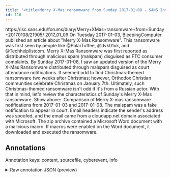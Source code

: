 ```yaml
---
title: "<title>Merry X-Mas ransomware from Sunday 2017-01-08 - SANS Internet Storm Center </title>"
id: 116
---
```


<title>Merry X-Mas ransomware from Sunday 2017-01-08 - SANS Internet Storm Center </title>
<source> https://isc.sans.edu/forums/diary/Merry+XMas+ransomware+from+Sunday+20170108/21905/ </source>
<date> 2017_01_09 </date>
<text>
On Tuesday 2017-01-03, BleepingComputer published an article about "Merry X-Mas Ransomware".
This ransomware was first seen by people like @PolarToffee, @dvk01uk, and @Techhelplistcom.
Merry X-Mas Ransomware was first reported as distributed through malicious spam (malspam) disguised as FTC consumer complaints.
By Sunday 2017-01-08, I saw an updated version of the Merry X-Mas Ransomware distributed through malspam disguised as court attendance notifications.
It seemed odd to find Christmas-themed ransomware two weeks after Christmas; however, Orthodox Christian communities celebrate Christmas on January 7th.
Ultimately, such Christmas-themed ransomware isn't odd if it's from a Russian actor.
With that in mind, let's review the characteristics of Sunday's Merry X-Mas ransomware.
Show above:  Comparison of Merry X-mas ransomware notifications from 2017-01-03 and 2017-01-08.
The malspam was a fake notification to appear in court.
Email headers indicate the sender's address was spoofed, and the email came from a cloudapp.net domain associated with Microsoft.
The zip archive contained a Microsoft Word document with a malicious macro.
If macros were enabled on the Word document, it downloaded and executed the ransomware.
</text>



## Annotations

Annotation keys: content, sourcefile, cyberevent, info

<details>
<summary>Raw annotation JSON (preview)</summary>

```json
{
  "content": "On Tuesday 2017-01-03, BleepingComputer published an article about \"Merry X-Mas Ransomware\". This ransomware was first seen by people like @PolarToffee, @dvk01uk, and @Techhelplistcom. Merry X-Mas Ransomware was first reported as distributed through malicious spam (malspam) disguised as FTC consumer complaints. By Sunday 2017-01-08, I saw an updated version of the Merry X-Mas Ransomware distributed through malspam disguised as court attendance notifications. It seemed odd to find Christmas-themed ransomware two weeks after Christmas; however, Orthodox Christian communities celebrate Christmas on January 7th. Ultimately, such Christmas-themed ransomware isn't odd if it's from a Russian actor. With that in mind, let's review the characteristics of Sunday's Merry X-Mas ransomware. Show above:\u00a0 Comparison of Merry X-mas ransomware notifications from 2017-01-03 and 2017-01-08. The malspam was a fake notification to appear in court. Email headers indicate the sender's address was spoofed, and the email came from a cloudapp.net domain associated with Microsoft. The zip archive contained a Microsoft Word document with a malicious macro. If macros were enabled on the Word document, it downloaded and executed the ransomware.",
  "sourcefile": "116.txt",
  "cyberevent": {
    "hopper": [
      {
        "index": 0,
        "events": [
          {
            "index": "E2",
            "type": "Attack",
            "realis": "Actual",
            "nugget": {
              "startOffset": 418,
              "index": "T4",
              "endOffset": 430,
              "text": "disguised as"
            },
            "argument": [
              {
                "index": "T5",
                "text": "court attendance notifications",
                "endOffset": 461,
                "role": {
                  "type": "Trusted-Entity"
                },
                "startOffset": 431,
                "type": "File"
              },
              {
                "index": "T24",
                "external_reference": {
                  "wikidataid": "Q926331"
                },
                "endOffset": 389,
                "role": {
                  "type": "Tool"
                },
                "text": "the Merry X-Mas Ransomware",
                "startOffset": 363,
                "type": "Malware"
              },
              {
                "index": "T14",
                "text": "Sunday 2017-01-08",
                "endOffset": 333,
                "role": {
                  "type": "Time"
                },
                "startOffset": 316,
                "type": "Time"
              },
              {
                "index": "T9",
                "text": "distributed through malspam",
                "endOffset": 417,
                "role": {
                  "CAPEC-Meta": "Malicious Logic Insertion",
                  "type": "Attack-Pattern",
                  "confidence": 0.8620765507221222
                },
                "startOffset": 390,
                "type": "Capabilities"
              }
            ],
            "subtype": "Phishing"
          }
        ]
      },
      {
        "index": 1,
        "events": [
          {
            "index": "E6",
            "type": "Attack",
            "realis": "Actual",
            "nugget": {
              "startOffset": 985,
              "index": "T10",
              "endOffset": 996,
              "text": "was spoofed"
            },
            "argument": [
              {
                "index": "T18",
                "external_reference": {
                  "wikidataid": "Q2283"
                },
                "endOffset": 1069,
                "role": {
                  "type": "Trusted-Entity"
                },
                "text": "Microsoft",
                "startOffset": 1060,
                "type": "Organization"
              },
              {
                "index": "T19",
                "text": "a cl
```
</details>
